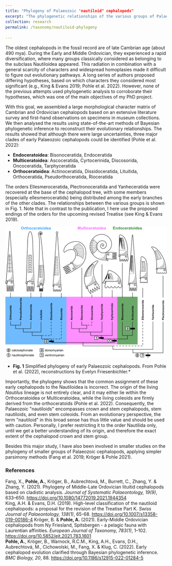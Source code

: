 ```yaml
---
title: "Phylogeny of Palaeozoic "nautiloid" cephalopods"
excerpt: "The phylogenetic relationships of the various groups of Palaeozoic "nautiloid" cephalopods were unclear for a long time. Together with an international team of colleagues, I carried out the first phylogenetic analysis of these taxa, applying modern Bayesian methods."
collection: research
permalink: /taxonomy/nautiloid-phylogeny

---
```


The oldest cephalopods in the fossil record are of late Cambrian age (about 490 mya). During the Early and Middle Ordovician, they experienced a rapid diversification, where many groups classically considered as belonging to the subclass Nautiloidea appeared. This radiation in combination with a general scarcity of characters and widespread homoplasies made it difficult to figure out evolutionary pathways. A long series of authors proposed differing hypotheses, based on which characters they considered most significant (e.g., King & Evans 2019; Pohle et al. 2022). However, none of the previous attempts used phylogenetic analysis to corroborate their hypotheses, which was one of the main objectives of my PhD project.

With this goal, we assembled a large morphological character matrix of Cambrian and Ordovician cephalopods based on an extensive literature survey and first-hand observations on specimens in museum collections. We then analysed the results using state-of-the-art methods of Bayesian phylogenetic inference to reconstruct their evolutionary relationships. The results showed that although there were large uncertainties, three major clades of early Palaeozoic cephalopods could be identified (Pohle et al. 2022):

- **Endoceratoidea**: Bisonoceratida, Endoceratida
- **Multiceratoidea**: Ascoceratida, Cyrtocerinida, Discosorida, Oncoceratida, Tarphyceratida
- **Orthoceratoidea**: Actinoceratida, Dissidoceratida, Lituitida, Orthoceratida, Pseudorthoceratida, Rioceratida

The orders Ellesmeroceratida, Plectronoceratida and Yanheceratida were recovered at the base of the cephalopod tree, with some members (especially ellesmeroceratids) being distributed among the early branches of the other clades. The relationships between the various groups is shown in Fig. 1. Note that in contrast to the publication, I here use the proposed endings of the orders for the upcoming revised Treatise (see King & Evans 2019).

![Early cephalopod phylogeny](/images/nautphylo-simple.svg)
* **Fig. 1** Simplified phylogeny of early Palaeozoic cephalopods. From Pohle et al. (2022), reconstructions by Evelyn Friesenbichler.*

Importantly, the phylogeny shows that the common assignment of these early cephalopods to the Nautiloidea is incorrect. The origin of the living *Nautilus* lineage is not entirely clear, and it may either lie within the Orthoceratoidea or Multiceratoidea, while the living coleoids are firmly derived from the orthoceratoids (Pohle et al. 2022). Consequently, the Palaeozoic "nautiloids" encompasses crown and stem cephalopods, stem nautiloids, and even stem coleoids. From an evolutionary perspective, the term "nautiloid" in this broad sense has thus little value and should be used with caution. Personally, I prefer restricting it to the order Nautilida only, until we get a better understanding of its origin, and therefore the exact extent of the cephalopod crown and stem group.

Besides this major study, I have also been involved in smaller studies on the phylogeny of smaller groups of Palaeozoic cephalopods, applying simpler parsimony methods (Fang et al. 2019; Kröger & Pohle 2021).
### References
Fang, X., **Pohle, A.**, Kröger, B., Aubrechtová, M., Burrett, C., Zhang, Y. & Zhang, Y. (2021). Phylogeny of Middle-Late Ordovician lituitid cephalopods based on cladistic analysis. *Journal of Systematic Palaeontology, 19(9)*, 633–650. <https://doi.org/10.1080/14772019.2021.1944354>  
King, A.H. & Evans, D.H. (2019). High-level classification of the nautiloid cephalopods: a proposal for the revision of the Treatise Part K. *Swiss Journal of Palaeontology, 138(1)*, 65-68. <https://doi.org/10.1007/s13358-019-00186-4>
Kröger, B. & **Pohle, A.** (2021). Early-Middle Ordovician cephalopods from Ny Friesland, Spitsbergen - a pelagic fauna with Laurentian affinities. *European Journal of Taxonomy, 783(1)*, 1–102. <https://doi.org/10.5852/ejt.2021.783.1601>  
**Pohle, A.**, Kröger, B., Warnock, R.C.M., King, A.H., Evans, D.H., Aubrechtová, M., Cichowolski, M., Fang, X. & Klug, C. (2022). Early cephalopod evolution clarified through Bayesian phylogenetic inference. *BMC Biology, 20*, 88. <https://doi.org/10.1186/s12915-022-01284-5>  

